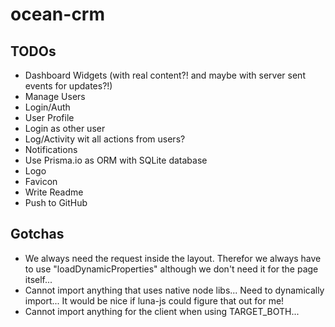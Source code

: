# ocean-crm

## TODOs
* Dashboard Widgets (with real content?! and maybe with server sent events for updates?!)
* Manage Users
* Login/Auth
* User Profile
* Login as other user
* Log/Activity wit all actions from users?
* Notifications
* Use Prisma.io as ORM with SQLite database
* Logo
* Favicon
* Write Readme
* Push to GitHub

## Gotchas
* We always need the request inside the layout. Therefor we always have to use "loadDynamicProperties" although we don't need it for the page itself...
* Cannot import anything that uses native node libs... Need to dynamically import... It would be nice if luna-js could figure that out for me!
* Cannot import anything for the client when using TARGET_BOTH...
